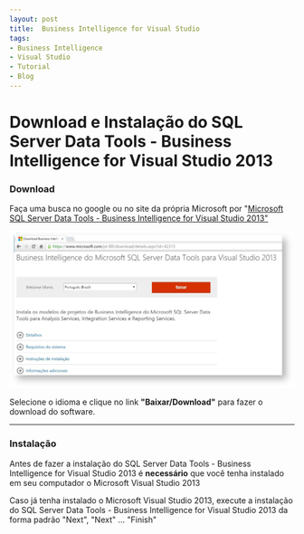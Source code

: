 ```yaml
---
layout: post
title:  Business Intelligence for Visual Studio
tags:
- Business Intelligence
- Visual Studio
- Tutorial
- Blog
---
```


<h1 id="heading1">Download e Instalação do SQL Server Data Tools - Business Intelligence for Visual Studio 2013</h1>

<h3 id="heading3">Download</h3>

<p>Faça uma busca no google ou no site da própria Microsoft por "<a href="https://www.microsoft.com/en-us/download/details.aspx?id=42313">Microsoft SQL Server Data Tools - Business Intelligence for Visual Studio 2013"</a></p>

<p><img src="./_posts/img/BIVisualStudio1.jpg" alt="Fazendo Download SQL Server Data Tools - Business Intelligence for Visual Studio 2013" /></p>

<p>Selecione o idioma e clique no link <strong>"Baixar/Download"</strong> para fazer o download do software.</p>

<hr />

<h3 id="heading3">Instalação</h3>

<p>Antes de fazer a instalação do SQL Server Data Tools - Business Intelligence for Visual Studio 2013 é <strong>necessário</strong> que você tenha instalado em seu computador o Microsoft Visual Studio 2013</p>
<p>Caso já tenha instalado o Microsoft Visual Studio 2013, execute a instalação do SQL Server Data Tools - Business Intelligence for Visual Studio 2013 da forma padrão "Next", "Next" ... "Finish" </p>
